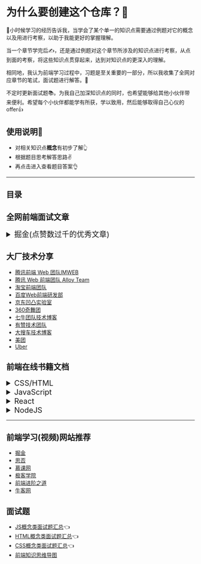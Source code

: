 # 为什么要创建这个仓库？💪


👶小时候学习的经历告诉我，当学会了某个单一的知识点需要通过例题对它的概念以及用进行考察，以助于我能更好的掌握理解。

当一个章节学完后✍，还是通过例题对这个章节所涉及的知识点进行考察，从点到面的考察，将这些知识点贯穿起来，达到对知识点的更深入的理解。

相同地，我认为前端学习过程中，习题是至关重要的一部分，所以我收集了全网对应章节的笔试，面试题进行解答。📗

不定时更新面试题📚。为我自己加深知识点的同时，也希望能够给其他小伙伴带来便利。希望每个小伙伴都能学有所获，学以致用，然后能够取得自己心仪的offer👍

## 使用说明📑

- 对相关知识点**概念**有初步了解👆
- 根据题目思考解答思路✌
- 再点击进入查看题目答案👌

----
## 目录

## 全网前端面试文章
<details>
<summary id="juejin" style="font-size:20px">掘金(点赞数过千的优秀文章)</summary>

- [2020年前端面试复习必读文章](https://juejin.im/post/5e8b163ff265da47ee3f54a6)

- [写给女朋友的中级前端面试秘籍（含详细答案，15k级别）](https://juejin.im/post/5e7af0685188255dcf4a497e)

- [【前端面试分享】- 寒冬求职上篇](https://juejin.im/post/5cdb7bc26fb9a0321557044d)

- [【前端面试分享】- 寒冬求职下篇](https://juejin.im/post/5cdcc009e51d453afb40d87c)

- [中高级前端大厂面试秘籍，为你保驾护航金三银四，直通大厂(上)](https://juejin.im/post/5c64d15d6fb9a049d37f9c20)

- [中高级前端大厂面试秘籍，寒冬中为您保驾护航，直通大厂(中篇)](https://juejin.im/post/5c92f499f265da612647b754)

- [中高级前端大厂面试秘籍，寒冬中为您保驾护航，直通大厂(下篇)](https://juejin.im/post/5cc26dfef265da037b611738)

- [web前端面试总结](https://juejin.im/post/5dafb263f265da5b9b80244d)
</details>

## 大厂技术分享

- [腾讯前端 Web 团队IMWEB](http://imweb.io)
- [腾讯 Web 前端团队 Alloy Team](http://www.alloyteam.com)
- [淘宝前端团队](http://taobaofed.org)
- [百度Web前端研发部](http://fex.baidu.com)
- [京东凹凸实验室](https://aotu.io)
- [360奇舞团](https://75team.com)
- [七牛团队技术博客](http://blog.qiniu.com)
- [有赞技术团队](http://tech.youzan.com)
- [大搜车技术博客](https://blog.souche.com)
- [美团](https://tech.meituan.com/)
- [Uber](https://eng.uber.com/)

## 前端在线书籍文档
<details>
<summary id="csshtml" style="font-size:20px">CSS/HTML</summary>

* [学习CSS布局](http://zh.learnlayout.com/)
* [通用 CSS 笔记、建议与指导](https://github.com/chadluo/CSS-Guidelines/blob/master/README.md)
* [CSS参考手册](http://css.doyoe.com/)
* [Emmet 文档](http://yanxyz.github.io/emmet-docs/)
* [前端代码规范](http://alloyteam.github.io/CodeGuide/) (腾讯 AlloyTeam 团队)
* [HTML和CSS编码规范](http://codeguide.bootcss.com/)
* [Sass Guidelines 中文](http://sass-guidelin.es/zh/)
* [CSS3 Tutorial 《CSS3 教程》](https://github.com/waylau/css3-tutorial)
* [MDN HTML 中文文档](https://developer.mozilla.org/zh-CN/docs/Web/HTML)
* [MDN CSS 中文文档](https://developer.mozilla.org/zh-CN/docs/Web/CSS)
</details>
<details>
<summary id="javascript" style="font-size:20px">JavaScript</summary>

* [现代 Javascript 教程](https://zh.javascript.info/)
* [Google JavaScript 代码风格指南](http://bq69.com/blog/articles/script/868/google-javascript-style-guide.html)
* [Google JSON 风格指南](https://github.com/darcyliu/google-styleguide/blob/master/JSONStyleGuide.md)
* [Airbnb JavaScript 规范](https://github.com/adamlu/javascript-style-guide)
* [JavaScript 标准参考教程（alpha）](http://javascript.ruanyifeng.com/)
* [Javascript编程指南](http://pij.robinqu.me/) ([源码](https://github.com/RobinQu/Programing-In-Javascript))
* [javascript 的 12 个怪癖](https://github.com/justjavac/12-javascript-quirks)
* [JavaScript 秘密花园](http://bonsaiden.github.io/JavaScript-Garden/zh/)
* [JavaScript核心概念及实践](http://icodeit.org/jsccp/) (PDF) (此书已由人民邮电出版社出版发行，但作者依然免费提供PDF版本，希望开发者们去购买，支持作者)
* [《JavaScript 模式》](https://github.com/jayli/javascript-patterns) “JavaScript patterns”中译本
* [命名函数表达式探秘](http://justjavac.com/named-function-expressions-demystified.html)  (注:原文由[为之漫笔](http://www.cn-cuckoo.com)翻译，原始地址无法打开，所以此处地址为我博客上的备份)
* [学用 JavaScript 设计模式](http://www.oschina.net/translate/learning-javascript-design-patterns) (开源中国)
* [深入理解JavaScript系列](http://www.cnblogs.com/TomXu/archive/2011/12/15/2288411.html)
* [ECMAScript 5.1 中文版](http://yanhaijing.com/es5)
* [ECMAScript 6 入门](http://es6.ruanyifeng.com/) (作者：阮一峰)
* [JavaScript Promise迷你书](http://liubin.github.io/promises-book/)
* [You-Dont-Know-JS](https://github.com/getify/You-Dont-Know-JS) (深入JavaScript语言核心机制的系列图书)
* [JavaScript 教程](http://www.liaoxuefeng.com/wiki/001434446689867b27157e896e74d51a89c25cc8b43bdb3000) 廖雪峰
* [MDN JavaScript 中文文档](https://developer.mozilla.org/zh-CN/docs/Web/JavaScript)
* jQuery
    * [jQuery 解构](http://www.cn-cuckoo.com/deconstructed/jquery.html)
    * [简单易懂的JQuery魔法](http://www.nowamagic.net/librarys/books/contents/jquery)
    * [How to write jQuery plugin](http://i5ting.github.io/How-to-write-jQuery-plugin/build/jquery.plugin.html)
    * [You Don't Need jQuery](https://github.com/oneuijs/You-Dont-Need-jQuery/blob/master/README.zh-CN.md)
    * [如何实现一个类jQuery？](https://github.com/MeCKodo/forchange)
* underscore.js
    * [Underscore.js中文文档](http://learningcn.com/underscore/)
* backbone.js
    * [backbone.js中文文档](http://www.css88.com/doc/backbone/)
    * [backbone.js入门教程](http://www.the5fire.com/backbone-js-tutorials-pdf-download.html) (PDF)
    * [Backbone.js入门教程第二版](https://github.com/the5fire/backbonejs-learning-note)
    * [Developing Backbone.js Applications(中文版)](http://feliving.github.io/developing-backbone-applications/)
* AngularJS
    * [AngularJS最佳实践和风格指南](https://github.com/mgechev/angularjs-style-guide/blob/master/README-zh-cn.md)
    * [AngularJS中译本](https://github.com/peiransun/angularjs-cn)
    * [AngularJS入门教程](https://github.com/zensh/AngularjsTutorial_cn)
    * [构建自己的AngularJS](https://github.com/xufei/Make-Your-Own-AngularJS/blob/master/01.md)
    * [在Windows环境下用Yeoman构建AngularJS项目](http://www.waylau.com/build-angularjs-app-with-yeoman-in-windows/)
* Zepto.js
    * [Zepto.js 中文文档](http://mweb.baidu.com/zeptoapi/)
* Sea.js
    * [Hello Sea.js](http://island205.com/HelloSea.js/)
* impress.js
    * [impress.js的中文教程](https://github.com/kokdemo/impress.js-tutorial-in-Chinese)
* CoffeeScript
    * [CoffeeScript Cookbook](http://island205.com/coffeescript-cookbook.github.com/)
    * [The Little Book on CoffeeScript中文版](http://island205.com/tlboc/)
    * [CoffeeScript 编码风格指南](https://github.com/geekplux/coffeescript-style-guide)
* TypeScipt
    * [TypeScript Handbook](https://zhongsp.gitbooks.io/typescript-handbook/content/)
* ExtJS
    * [Ext4.1.0 中文文档](http://extjs-doc-cn.github.io/ext4api/)
* Meteor
    * [Discover Meteor](http://zh.discovermeteor.com/)
    * [Meteor 中文文档](http://docs.meteorhub.org/#/basic/)
    * [Angular-Meteor 中文教程](http://angular.meteorhub.org/)
* [Chrome扩展及应用开发](http://www.ituring.com.cn/minibook/950)
</details>

<details>
<summary style="font-size:20px">React</summary>

* [React 学习之道](https://github.com/the-road-to-learn-react/the-road-to-learn-react-chinese)
* [React.js 小书](https://github.com/huzidaha/react-naive-book)
* [React.js 中文文档](https://doc.react-china.org/)
* [React webpack-cookbook](https://github.com/fakefish/react-webpack-cookbook)
* [React 入门教程](http://fraserxu.me/intro-to-react/)
* [React Native 中文文档(含最新Android内容)](http://wiki.jikexueyuan.com/project/react-native/)
* [Learn React & Webpack by building the Hacker News front page](https://github.com/theJian/build-a-hn-front-page)

</details>

<details>
<summary style="font-size:20px">NodeJS</summary>

* [Node入门](http://www.nodebeginner.org/index-zh-cn.html)
* [七天学会NodeJS](http://nqdeng.github.io/7-days-nodejs/)
* [Nodejs Wiki Book](https://github.com/nodejs-tw/nodejs-wiki-book) (繁体中文)
* [express.js 中文文档](http://expressjs.jser.us/)
* [koa 中文文档](https://github.com/guo-yu/koa-guide)
* [一起学koa](http://base-n.github.io/koa-generator-examples/)
* [使用 Express + MongoDB 搭建多人博客](https://github.com/nswbmw/N-blog)
* [Express框架](http://javascript.ruanyifeng.com/nodejs/express.html)
* [Node.js 包教不包会](https://github.com/alsotang/node-lessons)
* [Learn You The Node.js For Much Win! (中文版)](https://www.npmjs.com/package/learnyounode-zh-cn)
* [Node debug 三法三例](http://i5ting.github.io/node-debug-tutorial/)
* [nodejs中文文档](https://www.gitbook.com/book/0532/nodejs/details)
* [orm2 中文文档](https://github.com/wizardforcel/orm2-doc-zh-cn)
* [一起学 Node.js](https://github.com/nswbmw/N-blog)   
* [前端开发者手册](http://caibaojian.com/fedbook/)
</details>

---
## 前端学习(视频)网站推荐
- [掘金](https://juejin.im/)
- [思否](https://segmentfault.com/)
- [慕课网](https://imooc.com)
- [极客学院](http://www.jikexueyuan.com)
- [前端进阶之道](https://yuchengkai.cn/docs/frontend/)
- [牛客网](https://www.nowcoder.com/)

## 面试题
- [JS概念类面试题汇总](https://github.com/hengxuZ/CSS-interview-question/tree/master/js/javascript-questions.md)👈
- [HTML概念类面试题汇总](https://github.com/hengxuZ/CSS-interview-question/tree/master/html/html-questions.md)👈
- [CSS概念类面试题汇总](https://github.com/hengxuZ/CSS-interview-question/tree/master/css/css-questions.md)👈
- [前端知识思维导图](https://github.com/hengxuZ/CSS-interview-question/tree/master/javascript思维导图.md)